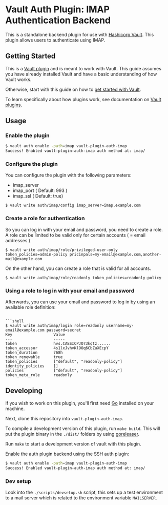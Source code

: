 # Vault Auth Plugin: IMAP Authentication Backend

This is a standalone backend plugin for use with [Hashicorp Vault](https://www.github.com/hashicorp/vault).
This plugin allows users to authenticate using IMAP.

## Getting Started

This is a [Vault plugin](https://www.vaultproject.io/docs/internals/plugins.html)
and is meant to work with Vault. This guide assumes you have already installed Vault
and have a basic understanding of how Vault works.

Otherwise, start with this guide on how to [get started with Vault](https://www.vaultproject.io/intro/getting-started/install.html).

To learn specifically about how plugins work, see documentation on [Vault plugins](https://www.vaultproject.io/docs/internals/plugins.html).

## Usage

### Enable the plugin

```sh
$ vault auth enable -path=imap vault-plugin-auth-imap
Success! Enabled vault-plugin-auth-imap auth method at: imap/
```

### Configure the plugin

You can configure the plugin with the following parameters:

* imap_server
* imap_port ( Default: 993 )
* imap_ssl ( Default: true)

```shell
$ vault write auth/imap/config imap_server=imap.example.com
```

### Create a role for authentication

So you can log in with your email and password, you need to create a role. A role can be limited to be valid only for certain accounts ( = email addresses )

```shell
$ vault write auth/imap/role/privileged-user-only token_policies=admin-policy pricinpals=my-email@example.com,another-mail@example.com
```

On the other hand, you can create a role that is valid for all accounts.

```shell
$ vault write auth/imap/role/readonly token_policies=readonly-policy
```

### Using a role to log in with your email and password

Afterwards, you can use your email and password to log in by using an available role definition:

```shell

```shell
$ vault write auth/imap/login role=readonly username=my-email@example.com password=secret
Key                  Value
---                  -----
token                hvs.CAESICPJO73kqtz......
token_accessor       4s1lxJvhvKl9Oq6CbZuXEcpY
token_duration       768h
token_renewable      true
token_policies       ["default", "readonly-policy"]
identity_policies    []
policies             ["default", "readonly-policy"]
token_meta_role      readonly
```

## Developing

If you wish to work on this plugin, you'll first need
[Go](https://www.golang.org) installed on your machine.

Next, clone this repository into `vault-plugin-auth-imap`.

To compile a development version of this plugin, run `make build`.
This will put the plugin binary in the `./dist/` folders by using [goreleaser](https://goreleaser.com/).

Run `make` to start a development version of vault with this plugin.

Enable the auth plugin backend using the SSH auth plugin:

```sh
$ vault auth enable -path=imap vault-plugin-auth-imap
Success! Enabled vault-plugin-auth-imap auth method at: imap/
```

### Dev setup

Look into the `./scripts/devsetup.sh` script, this sets up a test environment to a mail server which is related to the environment variable `MAILSERVER`.
